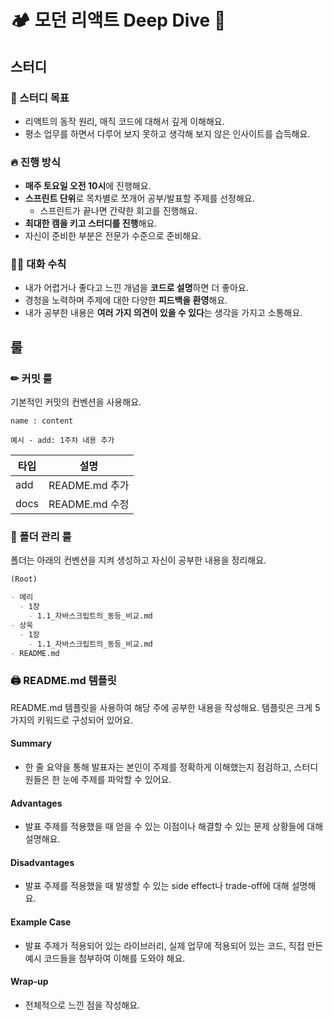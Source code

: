 # 🏕 모던 리액트 Deep Dive 🍃
## 스터디
### 🌳 스터디 목표
- 리액트의 동작 원리, 매직 코드에 대해서 깊게 이해해요.
- 평소 업무를 하면서 다루어 보지 못하고 생각해 보지 않은 인사이트를 습득해요.

### 🔥 진행 방식
- **매주 토요일 오전 10시**에 진행해요.
- **스프린트 단위**로 목차별로 쪼개어 공부/발표할 주제를 선정해요.
  - 스프린트가 끝나면 간략한 회고를 진행해요.
- **최대한 캠을 키고 스터디를 진행**해요.
- 자신이 준비한 부분은 전문가 수준으로 준비해요.

### 👩‍🏫 대화 수칙
- 내가 어렵거나 좋다고 느낀 개념을 **코드로 설명**하면 더 좋아요.
- 경청을 노력하며 주제에 대한 다양한 **피드백을 환영**해요.
- 내가 공부한 내용은 **여러 가지 의견이 있을 수 있다**는 생각을 가지고 소통해요.

## 룰
### ✏ 커밋 룰
기본적인 커밋의 컨벤션을 사용해요.

`name : content`

`예시 - add: 1주차 내용 추가`

| 타입 | 설명                       |
| ---- | -------------------------- |
| add  | README.md 추가 |
| docs | README.md 수정 |

### 📁 폴더 관리 룰
폴더는 아래의 컨벤션을 지켜 생성하고 자신이 공부한 내용을 정리해요.

```markdown
(Root)

- 메리
  - 1장
    - 1.1_자바스크립트의_동등_비교.md
- 상욱
  - 1장
    - 1.1_자바스크립트의_동등_비교.md
- README.md
```

### 🖨 README.md 템플릿
README.md 템플릿을 사용하여 해당 주에 공부한 내용을 작성해요.
템플릿은 크게 5가지의 키워드로 구성되어 있어요.

#### Summary
- 한 줄 요약을 통해 발표자는 본인이 주제를 정확하게 이해했는지 점검하고, 스터디원들은 한 눈에 주제를 파악할 수 있어요.

#### Advantages
- 발표 주제를 적용했을 때 얻을 수 있는 이점이나 해결할 수 있는 문제 상황들에 대해 설명해요.

#### Disadvantages
- 발표 주제를 적용했을 때 발생할 수 있는 side effect나 trade-off에 대해 설명해요.

#### Example Case
- 발표 주제가 적용되어 있는 라이브러리, 실제 업무에 적용되어 있는 코드, 직접 만든 예시 코드들을 첨부하여 이해를 도와야 해요.

#### Wrap-up
- 전체적으로 느낀 점을 작성해요.